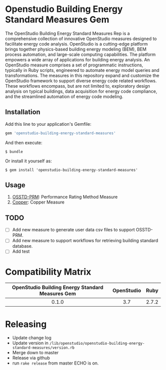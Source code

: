 # Openstudio Building Energy Standard Measures Gem

The OpenStudio Building Energy Standard Measures Rep is a comprehensive collection of innovative OpenStudio measures designed to facilitate energy code analysis. OpenStudio is a cutting-edge platform brings together physics-based building energy modeling (BEM), BEM process automation, and large-scale computing capabilities. The platform empowers a wide array of applications for building energy analysis. An OpenStudio measure comprises a set of programmatic instructions, typically in Ruby scripts, engineered to automate energy model queries and transformations. The measures in this repository expand and customize the OpenStudio framework to support diverse energy code related workflows. These workflows encompass, but are not limited to, exploratory design analysis on typical buildings, data acquisition for energy code compliance, and the streamlined automation of energy code modeling.


## Installation

Add this line to your application's Gemfile:

```ruby
gem 'openstudio-building-energy-standard-measures'
```

And then execute:

    $ bundle

Or install it yourself as:

    $ gem install 'openstudio-building-energy-standard-measures'

## Usage

1. [OSSTD-PRM](./lib/measures/PerformanceRatingMethod/README.md): Performance Rating Method Measure
2. [Copper](./lib/measures/GenerateIPLVChillerElectricEIRPerformanceCurves/README.md): Copper Measure

## TODO

- [ ] Add new measure to generate user data csv files to support OSSTD-PRM.
- [ ] Add new measure to support workflows for retrieving building standard database.
- [ ] Add test

# Compatibility Matrix
|OpenStudio Building Energy Standard Measures Gem|  OpenStudio  | Ruby    |
|:----------------------------------------------:|:------------:|:-------:|
|                   0.1.0                        |     3.7      | 2.7.2   |

# Releasing

* Update change log
* Update version in `/lib/openstudio/openstudio-building-energy-standard-measures/version.rb`
* Merge down to master
* Release via github
* run `rake release` from master
ECHO is on.
